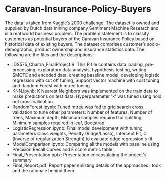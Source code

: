 # Caravan-Insurance-Policy-Buyers
The data is taken from Kaggle’s 2000 challenge. The dataset is owned and supplied by Dutch data mining company Sentiment Machine Research and is a real world business problem. The problem statement is to classify customers as potential buyers of the Caravan Insurance Policy based on historical data of existing buyers. The dataset comprises customer’s socio-demographic, product ownership and insurance statistics data.
The following are the files and the descriptions: 
- IDS575_Chaitra_FinalProject.R: This R file contains data loading, pre-processing, exploratory data analysis, hypothesis testing, writing SMOTE and encoded data, creating baseline model, developing logistic regression with cut off tuning, Support vector machine with cost tuning and Random Forest with mtree tuning
- KNN.ipynb: K Nearest Neighbors was implemented on the train data to make predictions on test data. Hyperparameter 'k' was tuned using hold out cross validation
- RandomForest.ipynb: Tuned mtree was fed to grid search cross validation to tune other parameters: Number of features, Number of trees, Maximum depth, Minimum samples required for splitting, Minimum samples required in leaf, Bootstrap
- LogisticRegression.ipynb: Final model development with tuning parameters Class weights, Penalty (Ridge/Lasso), Intercept Fit, C (Inverse of regularization Strength) to evaluate ridge regression's fit 
- ModelComparison.ipynb: Comparing all the models with baseline using Precision Recall Curves and F score metric table. 
- Final_Presentation.pptx: Presentation encapsulating the project's summary
- Final_Report.pdf: Report paper enlisting details of the approaches I took and the rationale behind them
